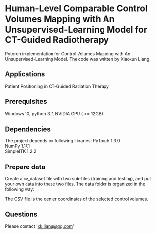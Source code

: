 # Human-Level Comparable Control Volumes Mapping with An Unsupervised-Learning Model for CT-Guided Radiotherapy

Pytorch implementation for Control Volumes Mapping with An Unsupervised-Learning Model.
The code was written by Xiaokun Liang.

## Applications
Patient Positioning in CT-Guided Radiation Therapy

## Prerequisites
Windows 10, python 3.7, NVIDIA GPU ( >= 12GB)

## Dependencies
The project depends on following libraries:
PyTorch 1.3.0  
NumPy 1.17.1  
SimpleITK 1.2.2

## Prepare data
Create a cv_dataset file with two sub-files (training and testing), and put your own data into these two files. The data folder is organized in the following way:


The CSV file is the center coordinates of the selected control volumes.

## Questions
Please contact 'xk.liang@qq.com'
